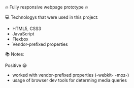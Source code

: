 :fire: Fully responsive webpage prototype :fire:

:computer: Technologys that were used in this project:

- HTML5, CSS3
- JavaScript
- Flexbox
- Vendor-prefixed properties

:books: Notes:

Positive 😀

- worked with vendor-prefixed properties (-webkit- -moz-)
- usage of browser dev tools for determing media queries
